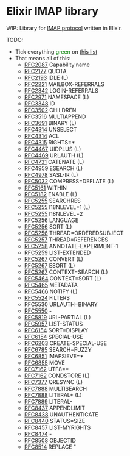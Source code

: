 # Elixir IMAP library

WIP: Library for [IMAP protocol](https://en.wikipedia.org/wiki/Internet_Message_Access_Protocol) written in Elixir.

TODO:

- Tick everything <span style="color:green">green</span> on [this list](https://www.imapwiki.org/Specs)
- That means all of this:
  - [RFC2087](https://tools.ietf.org/html/rfc2087) Capability name
  - [RFC2177](https://tools.ietf.org/html/rfc2177) QUOTA
  - [RFC2193](https://tools.ietf.org/html/rfc2193) IDLE (L)
  - [RFC2221](https://tools.ietf.org/html/rfc2221) MAILBOX-REFERRALS
  - [RFC2342](https://tools.ietf.org/html/rfc2342) LOGIN-REFERRALS
  - [RFC2971](https://tools.ietf.org/html/rfc2971) NAMESPACE (L)
  - [RFC3348](https://tools.ietf.org/html/rfc3348) ID
  - [RFC3502](https://tools.ietf.org/html/rfc3502) CHILDREN
  - [RFC3516](https://tools.ietf.org/html/rfc3516) MULTIAPPEND
  - [RFC3691](https://tools.ietf.org/html/rfc3691) BINARY (L)
  - [RFC4314](https://tools.ietf.org/html/rfc4314) UNSELECT
  - [RFC4314](https://tools.ietf.org/html/rfc4314) ACL
  - [RFC4315](https://tools.ietf.org/html/rfc4315) RIGHTS=\*
  - [RFC4467](https://tools.ietf.org/html/rfc4467) UIDPLUS (L)
  - [RFC4469](https://tools.ietf.org/html/rfc4469) URLAUTH (L)
  - [RFC4731](https://tools.ietf.org/html/rfc4731) CATENATE (L)
  - [RFC4959](https://tools.ietf.org/html/rfc4959) ESEARCH (L)
  - [RFC4978](https://tools.ietf.org/html/rfc4978) SASL-IR (L)
  - [RFC5032](https://tools.ietf.org/html/rfc5032) COMPRESS=DEFLATE (L)
  - [RFC5161](https://tools.ietf.org/html/rfc5161) WITHIN
  - [RFC5182](https://tools.ietf.org/html/rfc5182) ENABLE (L)
  - [RFC5255](https://tools.ietf.org/html/rfc5255) SEARCHRES
  - [RFC5255](https://tools.ietf.org/html/rfc5255) I18NLEVEL=1 (L)
  - [RFC5255](https://tools.ietf.org/html/rfc5255) I18NLEVEL=2
  - [RFC5256](https://tools.ietf.org/html/rfc5256) LANGUAGE
  - [RFC5256](https://tools.ietf.org/html/rfc5256) SORT (L)
  - [RFC5256](https://tools.ietf.org/html/rfc5256) THREAD=ORDEREDSUBJECT
  - [RFC5257](https://tools.ietf.org/html/rfc5257) THREAD=REFERENCES
  - [RFC5258](https://tools.ietf.org/html/rfc5258) ANNOTATE-EXPERIMENT-1
  - [RFC5259](https://tools.ietf.org/html/rfc5259) LIST-EXTENDED
  - [RFC5267](https://tools.ietf.org/html/rfc5267) CONVERT (L)
  - [RFC5267](https://tools.ietf.org/html/rfc5267) ESORT (L)
  - [RFC5267](https://tools.ietf.org/html/rfc5267) CONTEXT=SEARCH (L)
  - [RFC5464](https://tools.ietf.org/html/rfc5464) CONTEXT=SORT (L)
  - [RFC5465](https://tools.ietf.org/html/rfc5465) METADATA
  - [RFC5466](https://tools.ietf.org/html/rfc5466) NOTIFY (L)
  - [RFC5524](https://tools.ietf.org/html/rfc5524) FILTERS
  - [RFC5530](https://tools.ietf.org/html/rfc5530) URLAUTH=BINARY
  - [RFC5550](https://tools.ietf.org/html/rfc5550) -
  - [RFC5819](https://tools.ietf.org/html/rfc5819) URL-PARTIAL (L)
  - [RFC5957](https://tools.ietf.org/html/rfc5957) LIST-STATUS
  - [RFC6154](https://tools.ietf.org/html/rfc6154) SORT=DISPLAY
  - [RFC6154](https://tools.ietf.org/html/rfc6154) SPECIAL-USE
  - [RFC6203](https://tools.ietf.org/html/rfc6203) CREATE-SPECIAL-USE
  - [RFC6785](https://tools.ietf.org/html/rfc6785) SEARCH=FUZZY
  - [RFC6851](https://tools.ietf.org/html/rfc6851) IMAPSIEVE=\*
  - [RFC6855](https://tools.ietf.org/html/rfc6855) MOVE
  - [RFC7162](https://tools.ietf.org/html/rfc7162) UTF8=\*
  - [RFC7162](https://tools.ietf.org/html/rfc7162) CONDSTORE (L)
  - [RFC7377](https://tools.ietf.org/html/rfc7377) QRESYNC (L)
  - [RFC7888](https://tools.ietf.org/html/rfc7888) MULTISEARCH
  - [RFC7888](https://tools.ietf.org/html/rfc7888) LITERAL+ (L)
  - [RFC7889](https://tools.ietf.org/html/rfc7889) LITERAL-
  - [RFC8437](https://tools.ietf.org/html/rfc8437) APPENDLIMIT
  - [RFC8438](https://tools.ietf.org/html/rfc8438) UNAUTHENTICATE
  - [RFC8440](https://tools.ietf.org/html/rfc8440) STATUS=SIZE
  - [RFC8457](https://tools.ietf.org/html/rfc8457) LIST-MYRIGHTS
  - [RFC8474](https://tools.ietf.org/html/rfc8474) -
  - [RFC8508](https://tools.ietf.org/html/rfc8508) OBJECTID
  - [RFC8514](https://tools.ietf.org/html/rfc8514) REPLACE "
